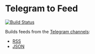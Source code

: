 # Telegram to Feed

[![Build Status](https://github.com/kulapard/tg2feed/actions/workflows/rss.yml/badge.svg)](https://github.com/kulapard/tg2feed/actions/workflows/rss.yml)

Builds feeds from
the [Telegram channels](https://github.com/kulapard/tg2feed/blob/8f09dc9c81affb4d2e3e334c880cd6e5bf3a01f5/.github/workflows/rss.yml#L28):

- [RSS](https://kulapard.github.io/tg2feed/feed.xml)
- [JSON](https://kulapard.github.io/tg2feed/feed.json)
